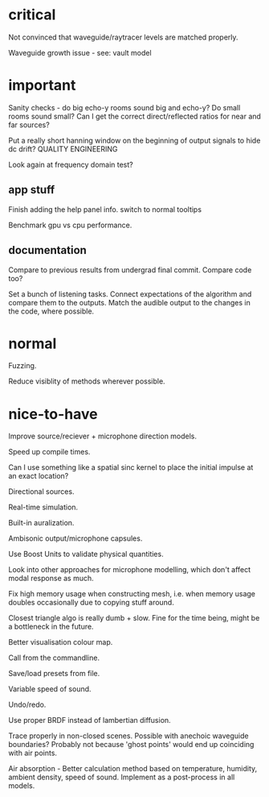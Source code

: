 critical
========

Not convinced that waveguide/raytracer levels are matched properly.

Waveguide growth issue - see: vault model

important
=========

Sanity checks - do big echo-y rooms sound big and echo-y? Do small rooms sound
small? Can I get the correct direct/reflected ratios for near and far sources?

Put a really short hanning window on the beginning of output signals to hide
dc drift? QUALITY ENGINEERING

Look again at frequency domain test?

app stuff
---------

Finish adding the help panel info.
    switch to normal tooltips

Benchmark gpu vs cpu performance.

documentation
-------------

Compare to previous results from undergrad final commit. Compare code too?

Set a bunch of listening tasks.
    Connect expectations of the algorithm and compare them to the outputs.
    Match the audible output to the changes in the code, where possible.

normal
======

Fuzzing.

Reduce visiblity of methods wherever possible.

nice-to-have
============

Improve source/reciever + microphone direction models.

Speed up compile times.

Can I use something like a spatial sinc kernel to place the initial impulse at
an exact location?

Directional sources.

Real-time simulation.

Built-in auralization.

Ambisonic output/microphone capsules.

Use Boost Units to validate physical quantities.

Look into other approaches for microphone modelling, which don't affect modal
response as much.

Fix high memory usage when constructing mesh, i.e. when memory usage doubles
occasionally due to copying stuff around.

Closest triangle algo is really dumb + slow.
Fine for the time being, might be a bottleneck in the future.

Better visualisation colour map.

Call from the commandline.

Save/load presets from file.

Variable speed of sound.

Undo/redo.

Use proper BRDF instead of lambertian diffusion.

Trace properly in non-closed scenes.
Possible with anechoic waveguide boundaries?
Probably not because 'ghost points' would end up coinciding with air points.

Air absorption - Better calculation method based on temperature, humidity,
ambient density, speed of sound.
Implement as a post-process in all models.
